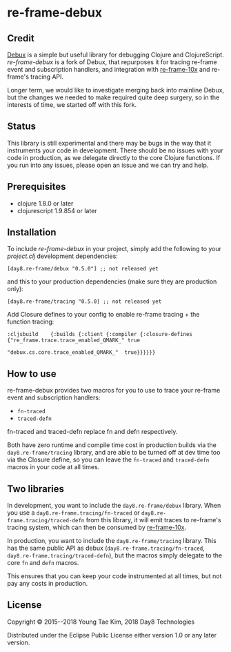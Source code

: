 # re-frame-debux

## Credit

[Debux](https://github.com/philoskim/debux) is a simple but useful library for debugging Clojure and ClojureScript. *re-frame-debux* is a fork of Debux, that repurposes it for tracing re-frame event and subscription handlers, and integration with [re-frame-10x](https://github.com/Day8/re-frame-10x) and re-frame's tracing API.

Longer term, we would like to investigate merging back into mainline Debux, but the changes we needed to make required quite deep surgery, so in the interests of time, we started off with this fork.

## Status

This library is still experimental and there may be bugs in the way that it instruments your code in development. There should be no issues with your code in production, as we delegate directly to the core Clojure functions. If you run into any issues, please open an issue and we can try and help.

## Prerequisites

* clojure 1.8.0 or later
* clojurescript 1.9.854 or later

## Installation

To include *re-frame-debux* in your project, simply add the following to your *project.clj* development dependencies:

```
[day8.re-frame/debux "0.5.0"] ;; not released yet
```

and this to your production dependencies (make sure they are production only):

```
[day8.re-frame/tracing "0.5.0] ;; not released yet
```

Add Closure defines to your config to enable re-frame tracing + the function tracing:

```
:cljsbuild    {:builds {:client {:compiler {:closure-defines {"re_frame.trace.trace_enabled_QMARK_" true
                                                              "debux.cs.core.trace_enabled_QMARK_"  true}}}}}}
```

## How to use

re-frame-debux provides two macros for you to use to trace your re-frame event and subscription handlers:

* `fn-traced`
* `traced-defn`

fn-traced and traced-defn replace fn and defn respectively.

Both have zero runtime and compile time cost in production builds via the `day8.re-frame/tracing` library, and are able to be turned off at dev time too via the Closure define, so you can leave the `fn-traced` and `traced-defn` macros in your code at all times.

## Two libraries

In development, you want to include the `day8.re-frame/debux` library. When you use a `day8.re-frame.tracing/fn-traced` or `day8.re-frame.tracing/traced-defn` from this library, it will emit traces to re-frame's tracing system, which can then be consumed by [re-frame-10x](https://github.com/Day8/re-frame-10x).

In production, you want to include the `day8.re-frame/tracing` library. This has the same public API as debux (`day8.re-frame.tracing/fn-traced`, `day8.re-frame.tracing/traced-defn`), but the macros simply delegate to the core `fn` and `defn` macros.

This ensures that you can keep your code instrumented at all times, but not pay any costs in production.

## License
Copyright © 2015--2018 Young Tae Kim, 2018 Day8 Technologies

Distributed under the Eclipse Public License either version 1.0 or any later version.
